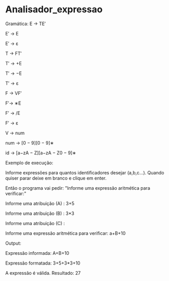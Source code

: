 # Analisador_expressao

Gramática:
E → TE′

E′ → E

E′ → ε

T → FT′

T′ → +E

T′ → −E

T′ → ε

F → VF′

F′→ ∗E

F′ → /E

F′ → ε 

V → num

num → [0 − 9][0 − 9]∗

id → [a−zA − Z][a−zA − Z0 − 9]∗

Exemplo de execução:

Informe expressões para quantos identificadores desejar (a,b,c...). Quando quiser parar deixe em branco e clique em enter. 

Então o programa vai pedir: "Informe uma expressão aritmética para verificar:"

Informe uma atribuição (A) : 3+5

Informe uma atribuição (B) : 3*3

Informe uma atribuição (C) : 

Informe uma expressão aritmética para verificar: a+B+10

Output:

Expressão informada: A+B+10

Expressão formatada: 3+5+3*3+10

A expressão é válida. Resultado:  27
